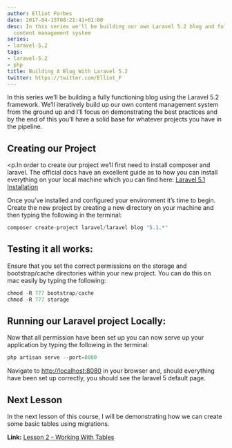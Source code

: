 ```yaml
---
author: Elliot Forbes
date: 2017-04-15T08:21:41+01:00
desc: In this series we'll be building our own Laravel 5.2 blog and fully functioning
  content management system
series:
- laravel-5.2
tags:
- laravel-5.2
- php
title: Building A Blog With Laravel 5.2
twitter: https://twitter.com/Elliot_F
---
```


<p>In this series we’ll be building a fully functioning blog using the Laravel 5.2 framework. We’ll iteratively build up our own content management system from the ground up and I’ll focus on demonstrating the best practices and by the end of this you’ll have a solid base for whatever projects you have in the pipeline.</p>

<h2>Creating our Project</h2>

<p.In order to create our project we’ll first need to install composer and laravel. The official docs have an excellent guide as to how you can install everything on your local machine which you can find here: <a target=”_blank” href="https://laravel.com/docs/5.1/installation">Laravel 5.1 Installation</a></p>

<p>Once you’ve installed and configured your environment it’s time to begin. Create the new project by creating a new directory on your machine and then typing the following in the terminal:</p>

```c
composer create-project laravel/laravel blog "5.1.*"
```

<h2>Testing it all works:</h2>

<p>Ensure that you set the correct permissions on the storage and bootstrap/cache directories within your new project. You can do this on mac easily by typing the following:</p>

```c
chmod -R 777 bootstrap/cache
chmod -R 777 storage
```

<h2>Running our Laravel project Locally:</h2>

<p>Now that all permission have been set up you can now serve up your application by typing the following in the terminal:</p>

```c
php artisan serve --port=8080
```

<p>Navigate to <a href="http://localhost:8080" target="_blank">http://localhost:8080</a> in your browser and, should everything have been set up correctly, you should see the laravel 5 default page.</p>

<h2>Next Lesson</h2>

<p>In the next lesson of this course, I will be demonstrating how we can create some basic tables using migrations.</p>

<p><b>Link:</b> <a href="https://tutorialedge.net/working-with-tables-laravel-5-2">Lesson 2 - Working With Tables</a></p>
